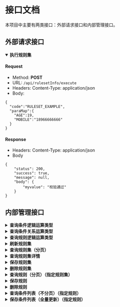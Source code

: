# 接口文档
本项目中主要有两类接口：外部请求接口和内部管理接口。

## 外部请求接口

<details open>
  <summary><b>执行规则集</b></summary>

#### Request
- Method: **POST**
- URL:  ```/api/rulesetInfo/execute```
- Headers:  Content-Type: application/json
- Body:
```
{
  "code":"RULESET_EXAMPLE",
  "paraMap":{
    "AGE":19,
    "MOBILE":"18966666666"
  }
}
```

#### Response
- Headers:  Content-Type: application/json
- Body
```
{
    "status": 200,
    "success": true,
    "message": null,
    "body": {
        "myvalue": "校验通过"
    }
}
```
</details>

## 内部管理接口

<details>
  <summary><b>查询条件逻辑运算类型</b></summary>

#### Request
- Method: **GET**
- URL:  ```/admin/conditionLogicType/get```
- Headers:  Content-Type: application/x-www-form-urlencoded
- Body:
```
```

#### Response
- Headers:  Content-Type: application/json
- Body
```
{
    "status": 200,
    "success": true,
    "message": null,
    "body": {
        "OR": "OR",
        "AND": "AND"
    }
}
```
</details>

<details>
  <summary><b>查询条件关系运算类型</b></summary>

#### Request
- Method: **GET**
- URL:  ```/admin/conditionRelationType/get```
- Headers:  Content-Type: application/x-www-form-urlencoded
- Body:
```
```

#### Response
- Headers:  Content-Type: application/json
- Body
```
{
    "status": 200,
    "success": true,
    "message": null,
    "body": {
        "REGEX": "REGEX",
        "GREATER_EQUAL": "GREATER EQUAL",
        "EQUAL": "EQUAL",
        "GREATER": "GREATER",
        "NOT_EQUAL": "NOT EQUAL",
        "NONE_CONTAINS_IN_LIST": "NONE CONTAINS IN LIST",
        "SOME_CONTAINS_IN_LIST": "SOME CONTAINS IN LIST",
        "LESS": "LESS",
        "LESS_EQUAL": "LESS EQUAL",
        "NOT_INCLUDE_IN_LIST": "NOT INCLUDE IN LIST",
        "INCLUDE_IN_LIST": "INCLUDE IN LIST"
    }
}
```
</details>

<details>
  <summary><b>查询规则逻辑运算类型</b></summary>

#### Request
- Method: **GET**
- URL:  ```/admin/ruleLogicType/get```
- Headers:  Content-Type: application/x-www-form-urlencoded
- Body:
```
```

#### Response
- Headers:  Content-Type: application/json
- Body
```
{
    "status": 200,
    "success": true,
    "message": null,
    "body": {
        "AND": "AND",
        "XOR": "XOR"
    }
}
```
</details>

<details>
  <summary><b>刷新规则集</b></summary>

#### Request
- Method: **POST**
- URL:  ```/admin/rulesetInfo/refresh```
- Headers:  Content-Type: application/json
- Body:
```
{
  "id":5
}
```

#### Response
- Headers:  Content-Type: application/json
- Body
```
{
    "status": 200,
    "success": true,
    "message": null,
    "body": null
}
```
</details>

<details>
  <summary><b>查询规则集（分页）</b></summary>

#### Request
- Method: **GET**
- URL:  ```/admin/rulesetInfo/query?page=0&size=10&code=RULESET_EXAMPLE```
- Headers:  Content-Type: application/x-www-form-urlencoded
- Body:
```
```

#### Response
- Headers:  Content-Type: application/json
- Body
```
{
    "status": 200,
    "success": true,
    "message": null,
    "body": {
        "content": [
            {
                "id": 5,
                "code": "RULESET_EXAMPLE",
                "name": "ruleset example",
                "remark": null,
                "defaultReturnValues": "{'myvalue':'校验通过'}",
                "expression": null,
                "mode": 0
            }
        ],
        "pageable": {
            "sort": {
                "sorted": true,
                "unsorted": false,
                "empty": false
            },
            "offset": 0,
            "pageSize": 10,
            "pageNumber": 0,
            "paged": true,
            "unpaged": false
        },
        "totalElements": 1,
        "last": true,
        "totalPages": 1,
        "size": 10,
        "number": 0,
        "sort": {
            "sorted": true,
            "unsorted": false,
            "empty": false
        },
        "numberOfElements": 1,
        "first": true,
        "empty": false
    }
}
```
</details>

<details>
  <summary><b>查询规则集详情</b></summary>

#### Request
- Method: **GET**
- URL:  ```/admin/rulesetInfo/detail?code=RULESET_EXAMPLE```
- Headers:  Content-Type: application/x-www-form-urlencoded
- Body:
```
```

#### 参数说明
> 参数可指定ID（id）或编码（code）

#### Response
- Headers:  Content-Type: application/json
- Body
```
{
    "status": 200,
    "success": true,
    "message": null,
    "body": {
        "id": 5,
        "code": "RULESET_EXAMPLE",
        "name": "ruleset example",
        "remark": null,
        "defaultReturnValues": "{myvalue:['校验不通过','校验次数为0']}",
        "expression": "let rmap = seq.map('myvalue', '[\"校验不通过\",\"校验次数为0\"]');\nif((string.length(str(NAME)) >= 2 && string.length(str(NAME)) < 4) && str(MOBILE) =~ /^(138|139|189|199)\\d{8}$/){\nseq.put(rmap, 'myvalue', '[\"校验通过\",\"校验次数为1\"]');\n}\nreturn rmap;",
        "mode": 0
    }
}
```
</details>

<details>
  <summary><b>保存规则集</b></summary>

#### Request
- Method: **POST**
- URL:  ```/admin/rulesetInfo/save```
- Headers:  Content-Type: application/json
- Body:
```
{
  "code":"RULESET_EXAMPLE",
  "name":"ruleset example",
  "defaultReturnValues":"{'myvalue':'校验不通过'}"
}
```

#### Response
- Headers:  Content-Type: application/json
- Body
```
{
    "status": 200,
    "success": true,
    "message": null,
    "body": {
        "id": 5,
        "code": "RULESET_EXAMPLE",
        "name": "ruleset example",
        "remark": null,
        "defaultReturnValues": "{'myvalue':'校验不通过'}",
        "expression": null,
        "mode": 0
    }
}
```
</details>

<details>
  <summary><b>删除规则集</b></summary>

#### Request
- Method: **POST**
- URL:  ```/admin/rulesetInfo/delete```
- Headers:  Content-Type: application/json
- Body:
```
{
  "id":5
}
```

#### Response
- Headers:  Content-Type: application/json
- Body
```
{
    "status": 200,
    "success": true,
    "message": null,
    "body": null
}
```
</details>

<details>
  <summary><b>查询规则（分页）（指定规则集）</b></summary>

#### Request
- Method: **GET**
- URL:  ```/admin/ruleInfo/query?page=0&size=10&rulesetId=5```
- Headers:  Content-Type: application/x-www-form-urlencoded
- Body:
```
```

#### 参数说明
> 规则集可指定ID（rulesetId）或编码（rulesetCode）

#### Response
- Headers:  Content-Type: application/json
- Body
```
{
    "status": 200,
    "success": true,
    "message": null,
    "body": {
        "content": [
            {
                "id": 17,
                "rulesetId": 5,
                "name": "Rule Example",
                "remark": null,
                "returnValues": "{'myvalue':'校验通过'}",
                "logicType": "AND",
                "priority": 99
            }
        ],
        "pageable": {
            "sort": {
                "sorted": true,
                "unsorted": false,
                "empty": false
            },
            "offset": 0,
            "pageSize": 10,
            "pageNumber": 0,
            "paged": true,
            "unpaged": false
        },
        "totalElements": 1,
        "last": true,
        "totalPages": 1,
        "size": 10,
        "number": 0,
        "sort": {
            "sorted": true,
            "unsorted": false,
            "empty": false
        },
        "numberOfElements": 1,
        "first": true,
        "empty": false
    }
}
```
</details>

<details>
  <summary><b>保存规则</b></summary>

#### Request
- Method: **POST**
- URL:  ```/admin/ruleInfo/save```
- Headers:  Content-Type: application/json
- Body:
```
{
  "rulesetId":5,
  "name":"Rule Example",
  "returnValues":"{'myvalue':'校验通过'}",
  "logicType":"AND",
  "priority":"99"
}
```

#### Response
- Headers:  Content-Type: application/json
- Body
```
{
    "status": 200,
    "success": true,
    "message": null,
    "body": {
        "id": 17,
        "rulesetId": 5,
        "name": "Rule Example",
        "remark": null,
        "returnValues": "{'myvalue':'校验通过'}",
        "logicType": "AND",
        "priority": 99
    }
}
```
</details>

<details>
  <summary><b>删除规则</b></summary>

#### Request
- Method: **POST**
- URL:  ```/admin/ruleInfo/delete```
- Headers:  Content-Type: application/json
- Body:
```
{
  "ruleId":17
}
```

#### Response
- Headers:  Content-Type: application/json
- Body
```
{
    "status": 200,
    "success": true,
    "message": null,
    "body": null
}
```
</details>

<details>
  <summary><b>查询条件列表（不分页）（指定规则）</b></summary>

#### Request
- Method: **GET**
- URL:  ```/admin/conditionInfoList/query?ruleId=17```
- Headers:  Content-Type: application/x-www-form-urlencoded
- Body:
```
```

#### Response
- Headers:  Content-Type: application/json
- Body
```
{
    "status": 200,
    "success": true,
    "message": null,
    "body": [
        {
            "id": 55,
            "ruleId": 17,
            "name": "条件-姓名",
            "remark": null,
            "variableName": "NAME",
            "referenceValue": "[2,4)",
            "relationType": "INTERVAL_STRING_LENGTH",
            "logicType": "AND",
            "priority": 100
        },
        {
            "id": 56,
            "ruleId": 17,
            "name": "条件-手机号码",
            "remark": null,
            "variableName": "MOBILE",
            "referenceValue": "/^(138|139|189|199)\\d{8}$/",
            "relationType": "REGEX",
            "logicType": "AND",
            "priority": 99
        }
    ]
}
```
</details>

<details>
  <summary><b>保存条件列表（全量更新）（指定规则）</b></summary>

#### Request
- Method: **POST**
- URL:  ```/admin/conditionInfoList/save```
- Headers:  Content-Type: application/json
- Body:
```
[
  {
    "ruleId": 17,
    "name": "条件-年龄",
    "variableName": "AGE",
    "referenceValue": 18,
    "relationType": "GREATER",
    "logicType": "AND",
    "priority": 100
  },
  {
    "ruleId": 17,
    "name": "条件-手机号码",
    "variableName": "MOBILE",
    "referenceValue": "/^(138|139|189|199)\\d{8}$/",
    "relationType": "REGEX",
    "logicType": "AND",
    "priority": 99
  }
]
```

#### Response
- Headers:  Content-Type: application/json
- Body
```
{
    "status": 200,
    "success": true,
    "message": null,
    "body": [
        {
            "id": 51,
            "ruleId": 17,
            "name": "条件-年龄",
            "remark": null,
            "variableName": "AGE",
            "referenceValue": "18",
            "relationType": "GREATER",
            "logicType": "AND",
            "priority": 100
        },
        {
            "id": 52,
            "ruleId": 17,
            "name": "条件-手机号码",
            "remark": null,
            "variableName": "MOBILE",
            "referenceValue": "/^(138|139|189|199)\\d{8}$/",
            "relationType": "REGEX",
            "logicType": "AND",
            "priority": 99
        }
    ]
}
```
</details>


